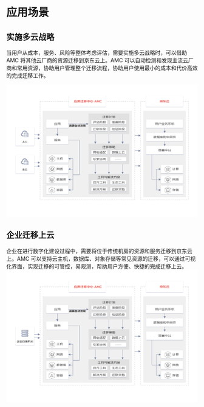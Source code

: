 # 应用场景

## 实施多云战略
当用户从成本，服务、风险等整体考虑评估，需要实施多云战略时，可以借助 AMC 将其他云厂商的资源迁移到京东云上。AMC 可以自动检测和发现主流云厂商和常用资源，协助用户管理整个迁移流程，协助用户使用最小的成本和代价高效的完成迁移工作。

![](../../../../image/AMC/scenario-multi-cloud.png)

## 企业迁移上云
企业在进行数字化建设过程中，需要将位于传统机房的资源和服务迁移到京东云上。AMC 可以支持云主机，数据库、对象存储等常见资源的迁移，可以通过可视化界面，实现迁移的可管控，易观测，帮助用户方便、快捷的完成迁移上云。
![](../../../../image/AMC/scenario-to-cloud.png)

